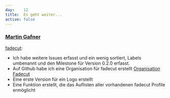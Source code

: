 ```yaml
---
day: 	12
title:	Es geht weiter...
active: false
---
```


### [Martin Gafner](https://github.com/mgafner)
[fadecut](https://github.com/micressor/fadecut): 
* Ich habe weitere Issues erfasst und ein wenig sortiert, Labels umbenannt und den Milestone für Version 0.2.0 erfasst. 
* Auf Github habe ich eine Organisation für fadecut erstellt [Organisation Fadecut](https://github.com/fadecut)
* Eine erste Version für ein Logo erstellt
* Eine Funktion erstellt, die das Auflisten aller vorhandenen fadecut Profile ermöglicht
 
